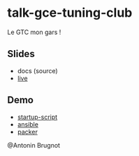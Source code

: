 # talk-gce-tuning-club

Le GTC mon gars !

## Slides

* docs (source)
* [live](https://antoninbr.github.io/talk-gce-tuning-club/)

## Demo

* [startup-script](demo/startup-script/README.md)
* [ansible](demo/ansible/README.md)
* [packer](demo/packer/README.md)

@Antonin Brugnot